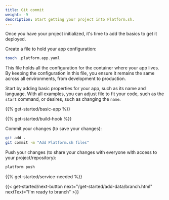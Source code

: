 ```yaml
---
title: Git commit
weight: -9
description: Start getting your project into Platform.sh.
---
```


Once you have your project initialized, it's time to add the basics to get it deployed.

Create a file to hold your app configuration:

```bash
touch .platform.app.yaml
```

This file holds all the configuration for the container where your app lives.
By keeping the configuration in this file,
you ensure it remains the same across all environments, from development to production.

Start by adding basic properties for your app, such as its name and language.
With all examples, you can adjust file to fit your code, such as the `start` command, or desires, such as changing the `name`.

{{% get-started/basic-app %}}

{{% get-started/build-hook %}}

Commit your changes (to save your changes):

```bash
git add .
git commit -m "Add Platform.sh files"
```

Push your changes (to share your changes with everyone with access to your project/repository):

```bash
platform push
```

{{% get-started/service-needed %}}

{{< get-started/next-button next="/get-started/add-data/branch.html" nextText="I'm ready to branch" >}}
